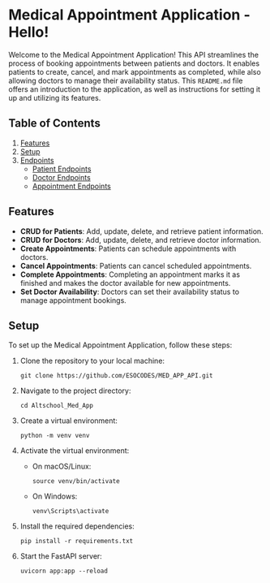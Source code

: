 # Medical Appointment Application -Hello!

Welcome to the Medical Appointment Application! This API streamlines the process of booking appointments between patients and doctors. It enables patients to create, cancel, and mark appointments as completed, while also allowing doctors to manage their availability status. This `README.md` file offers an introduction to the application, as well as instructions for setting it up and utilizing its features.

## Table of Contents

1. [Features](#features)
2. [Setup](#setup)
3. [Endpoints](#endpoints)
    - [Patient Endpoints](#patient-endpoints)
    - [Doctor Endpoints](#doctor-endpoints)
    - [Appointment Endpoints](#appointment-endpoints)

## Features

- **CRUD for Patients**: Add, update, delete, and retrieve patient information.
- **CRUD for Doctors**: Add, update, delete, and retrieve doctor information.
- **Create Appointments**: Patients can schedule appointments with doctors.
- **Cancel Appointments**: Patients can cancel scheduled appointments.
- **Complete Appointments**: Completing an appointment marks it as finished and makes the doctor available for new appointments.
- **Set Doctor Availability**: Doctors can set their availability status to manage appointment bookings.

## Setup

To set up the Medical Appointment Application, follow these steps:

1. Clone the repository to your local machine:

    ```shell
    git clone https://github.com/ESOCODES/MED_APP_API.git
    ```

2. Navigate to the project directory:

    ```shell
    cd Altschool_Med_App
    ```

3. Create a virtual environment:

    ```shell
    python -m venv venv
    ```

4. Activate the virtual environment:

    - On macOS/Linux:

        ```shell
        source venv/bin/activate
        ```

    - On Windows:

        ```shell
        venv\Scripts\activate
        ```

5. Install the required dependencies:

    ```shell
    pip install -r requirements.txt
    ```

6. Start the FastAPI server:

    ```shell
    uvicorn app:app --reload
    ```


